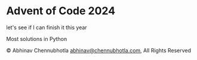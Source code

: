 # Advent of Code 2024

let's see if I can finish it this year

Most solutions in Python

© Abhinav Chennubhotla <abhinav@chennubhotla.com>, All Rights Reserved
